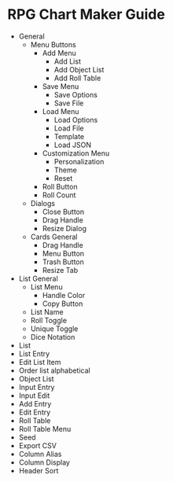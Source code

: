 # RPG Chart Maker Guide

* General
  * Menu Buttons
    * Add Menu
      * Add List
      * Add Object List
      * Add Roll Table
    * Save Menu
      * Save Options
      * Save File
    * Load Menu
      * Load Options
      * Load File
      * Template
      * Load JSON
    * Customization Menu
      * Personalization
      * Theme
      * Reset
    * Roll Button
    * Roll Count
  * Dialogs
    * Close Button
    * Drag Handle
    * Resize Dialog
  * Cards General
    * Drag Handle
    * Menu Button
    * Trash Button
    * Resize Tab
* List General
  * List Menu
    * Handle Color
    * Copy Button
  * List Name  
  * Roll Toggle
  * Unique Toggle
  * Dice Notation
* List
 * List Entry
 * Edit List Item
 * Order list alphabetical
* Object List
 * Input Entry
 * Input Edit
 * Add Entry
 * Edit Entry
* Roll Table
 * Roll Table Menu
 * Seed
 * Export CSV
 * Column Alias
 * Column Display
 * Header Sort

